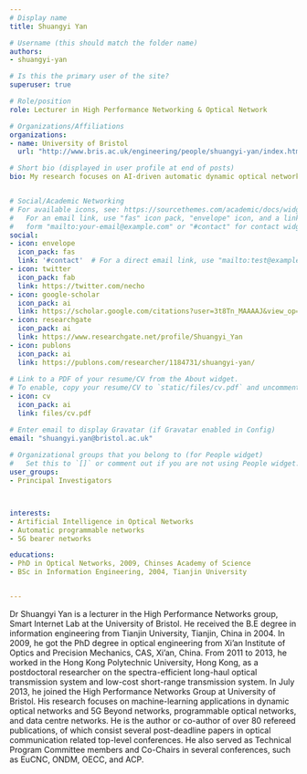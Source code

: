 ```yaml
---
# Display name
title: Shuangyi Yan

# Username (this should match the folder name)
authors:
- shuangyi-yan

# Is this the primary user of the site?
superuser: true

# Role/position
role: Lecturer in High Performance Networking & Optical Network

# Organizations/Affiliations
organizations:
- name: University of Bristol
  url: "http://www.bris.ac.uk/engineering/people/shuangyi-yan/index.html"

# Short bio (displayed in user profile at end of posts)
bio: My research focuses on AI-driven automatic dynamic optical networks with flexible network functions and fast network reconfigurations. 


# Social/Academic Networking
# For available icons, see: https://sourcethemes.com/academic/docs/widgets/#icons
#   For an email link, use "fas" icon pack, "envelope" icon, and a link in the
#   form "mailto:your-email@example.com" or "#contact" for contact widget.
social:
- icon: envelope
  icon_pack: fas
  link: '#contact'  # For a direct email link, use "mailto:test@example.org".
- icon: twitter
  icon_pack: fab
  link: https://twitter.com/necho
- icon: google-scholar
  icon_pack: ai
  link: https://scholar.google.com/citations?user=3t8Tn_MAAAAJ&view_op=list_works&sortby=pubdate
- icon: researchgate
  icon_pack: ai
  link: https://www.researchgate.net/profile/Shuangyi_Yan
- icon: publons
  icon_pack: ai
  link: https://publons.com/researcher/1184731/shuangyi-yan/
   
# Link to a PDF of your resume/CV from the About widget.
# To enable, copy your resume/CV to `static/files/cv.pdf` and uncomment the lines below.   
- icon: cv
  icon_pack: ai
  link: files/cv.pdf

# Enter email to display Gravatar (if Gravatar enabled in Config)
email: "shuangyi.yan@bristol.ac.uk"
  
# Organizational groups that you belong to (for People widget)
#   Set this to `[]` or comment out if you are not using People widget.  
user_groups:
- Principal Investigators



interests:
- Artificial Intelligence in Optical Networks
- Automatic programmable networks
- 5G bearer networks

educations:
- PhD in Optical Networks, 2009, Chinses Academy of Science
- BSc in Information Engineering, 2004, Tianjin University


---
```



Dr Shuangyi Yan is a lecturer in the High Performance Networks group, Smart Internet Lab at the University of Bristol. He received the B.E degree in information engineering from Tianjin University, Tianjin, China in 2004. In 2009, he got the PhD degree in optical engineering from Xi’an Institute of Optics and Precision Mechanics, CAS, Xi’an, China. From 2011 to 2013, he worked in the Hong Kong Polytechnic University, Hong Kong, as a postdoctoral researcher on the spectra-efficient long-haul optical transmission system and low-cost short-range transmission system. In July 2013, he joined the High Performance Networks Group at University of Bristol. His research focuses on machine-learning applications in dynamic optical networks and 5G Beyond networks, programmable optical networks, and data centre networks. He is the author or co-author of over 80 refereed publications, of which consist several post-deadline papers in optical communication related top-level conferences. He also served as Technical Program Committee members and Co-Chairs in several conferences, such as EuCNC, ONDM, OECC, and ACP.